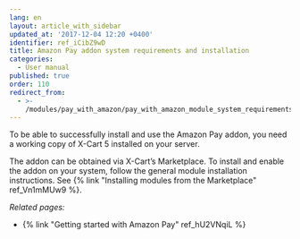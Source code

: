 ```yaml
---
lang: en
layout: article_with_sidebar
updated_at: '2017-12-04 12:20 +0400'
identifier: ref_iCibZ9wD
title: Amazon Pay addon system requirements and installation
categories:
  - User manual
published: true
order: 110
redirect_from:
  - >-
    /modules/pay_with_amazon/pay_with_amazon_module_system_requirements_and_installation.html
---
```



To be able to successfully install and use the Amazon Pay addon, you need a working copy of X-Cart 5 installed on your server.

The addon can be obtained via X-Cart’s Marketplace. To install and enable the addon on your system, follow the general module installation instructions. See {% link "Installing modules from the Marketplace" ref_Vn1mMUw9 %}.

_Related pages:_

*   {% link "Getting started with Amazon Pay" ref_hU2VNqiL %}
